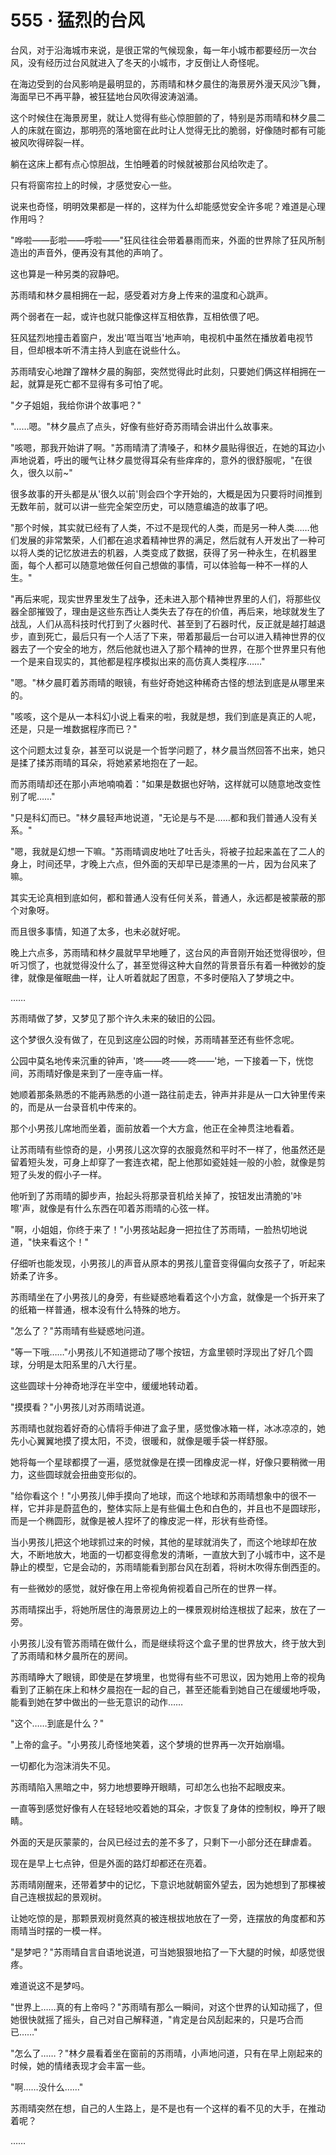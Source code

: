 <link rel="stylesheet" href="../styles/text.css" />
<h1>555 · 猛烈的台风</h1>

台风，对于沿海城市来说，是很正常的气候现象，每一年小城市都要经历一次台风，没有经历过台风就进入了冬天的小城市，才反倒让人奇怪呢。

在海边受到的台风影响是最明显的，苏雨晴和林夕晨住的海景房外漫天风沙飞舞，海面早已不再平静，被狂猛地台风吹得波涛汹涌。

这个时候住在海景房里，就让人觉得有些心惊胆颤的了，特别是苏雨晴和林夕晨二人的床就在窗边，那明亮的落地窗在此时让人觉得无比的脆弱，好像随时都有可能被风吹得碎裂一样。

躺在这床上都有点心惊胆战，生怕睡着的时候就被那台风给吹走了。

只有将窗帘拉上的时候，才感觉安心一些。

说来也奇怪，明明效果都是一样的，这样为什么却能感觉安全许多呢？难道是心理作用吗？

"哗啦——彭啦——呼啦——"狂风往往会带着暴雨而来，外面的世界除了狂风所制造出的声音外，便再没有其他的声响了。

这也算是一种另类的寂静吧。

苏雨晴和林夕晨相拥在一起，感受着对方身上传来的温度和心跳声。

两个弱者在一起，或许也就只能像这样互相依靠，互相依偎了吧。

狂风猛烈地撞击着窗户，发出'哐当哐当'地声响，电视机中虽然在播放着电视节目，但却根本听不清主持人到底在说些什么。

苏雨晴安心地蹭了蹭林夕晨的胸部，突然觉得此时此刻，只要她们俩这样相拥在一起，就算是死亡都不显得有多可怕了呢。

"夕子姐姐，我给你讲个故事吧？"

"……嗯。"林夕晨点了点头，好像有些好奇苏雨晴会讲出什么故事来。

"咳嗯，那我开始讲了啊。"苏雨晴清了清嗓子，和林夕晨贴得很近，在她的耳边小声地说着，呼出的暖气让林夕晨觉得耳朵有些痒痒的，意外的很舒服呢，"在很久，很久以前\~"

很多故事的开头都是从'很久以前'则会四个字开始的，大概是因为只要将时间推到无数年前，就可以讲一些完全架空历史，可以随意编造的故事了吧。

"那个时候，其实就已经有了人类，不过不是现代的人类，而是另一种人类……他们发展的非常繁荣，人们都在追求着精神世界的满足，然后就有人开发出了一种可以将人类的记忆放进去的机器，人类变成了数据，获得了另一种永生，在机器里面，每个人都可以随意地做任何自己想做的事情，可以体验每一种不一样的人生。"

"再后来呢，现实世界里发生了战争，还未进入那个精神世界里的人们，将那些仪器全部摧毁了，理由是这些东西让人类失去了存在的价值，再后来，地球就发生了战乱，人们从高科技时代打到了火器时代、甚至到了石器时代，反正就是越打越退步，直到死亡，最后只有一个人活了下来，带着那最后一台可以进入精神世界的仪器去了一个安全的地方，然后他就也进入了那个精神的世界，在那个世界里只有他一个是来自现实的，其他都是程序模拟出来的高仿真人类程序……"

"嗯。"林夕晨盯着苏雨晴的眼镜，有些好奇她这种稀奇古怪的想法到底是从哪里来的。

"咳咳，这个是从一本科幻小说上看来的啦，我就是想，我们到底是真正的人呢，还是，只是一堆数据程序而已？"

这个问题太过复杂，甚至可以说是一个哲学问题了，林夕晨当然回答不出来，她只是揉了揉苏雨晴的耳朵，将她紧紧地抱在了一起。

而苏雨晴却还在那小声地喃喃着："如果是数据也好呐，这样就可以随意地改变性别了呢……"

"只是科幻而已。"林夕晨轻声地说道，"无论是与不是……都和我们普通人没有关系。"

"嗯，我就是幻想一下嘛。"苏雨晴调皮地吐了吐舌头，将被子拉起来盖在了二人的身上，时间还早，才晚上六点，但外面的天却早已是漆黑的一片，因为台风来了嘛。

其实无论真相到底如何，都和普通人没有任何关系，普通人，永远都是被蒙蔽的那个对象呀。

而且很多事情，知道了太多，也未必就好呢。

晚上六点多，苏雨晴和林夕晨就早早地睡了，这台风的声音刚开始还觉得很吵，但听习惯了，也就觉得没什么了，甚至觉得这种大自然的背景音乐有着一种微妙的旋律，就像是催眠曲一样，让人听着就起了困意，不多时便陷入了梦境之中。

……

苏雨晴做了梦，又梦见了那个许久未来的破旧的公园。

这个梦很久没有做了，在见到这座公园的时候，苏雨晴甚至还有些怀念呢。

公园中莫名地传来沉重的钟声，'咚——咚——咚——'地，一下接着一下，恍惚间，苏雨晴好像是来到了一座寺庙一样。

她顺着那条熟悉的不能再熟悉的小道一路往前走去，钟声并非是从一口大钟里传来的，而是从一台录音机中传来的。

那个小男孩儿席地而坐着，面前放着一个大方盒，他正在全神贯注地看着。

让苏雨晴有些惊奇的是，小男孩儿这次穿的衣服竟然和平时不一样了，他虽然还是留着短头发，可身上却穿了一套连衣裙，配上他那如瓷娃娃一般的小脸，就像是剪短了头发的假小子一样。

他听到了苏雨晴的脚步声，抬起头将那录音机给关掉了，按钮发出清脆的'咔嚓'声，就像是有什么东西在叩着苏雨晴的心弦一样。

"啊，小姐姐，你终于来了！"小男孩站起身一把拉住了苏雨晴，一脸热切地说道，"快来看这个！"

仔细听也能发现，小男孩儿的声音从原本的男孩儿童音变得偏向女孩子了，听起来娇柔了许多。

苏雨晴坐在了小男孩儿的身旁，有些疑惑地看着这个小方盒，就像是一个拆开来了的纸箱一样普通，根本没有什么特殊的地方。

"怎么了？"苏雨晴有些疑惑地问道。

"等一下哦……"小男孩儿不知道摁动了哪个按钮，方盒里顿时浮现出了好几个圆球，分明是太阳系里的八大行星。

这些圆球十分神奇地浮在半空中，缓缓地转动着。

"摸摸看？"小男孩儿对苏雨晴说道。

苏雨晴也就抱着好奇的心情将手伸进了盒子里，感觉像冰箱一样，冰冰凉凉的，她先小心翼翼地摸了摸太阳，不烫，很暖和，就像是暖手袋一样舒服。

她将每一个星球都摸了一遍，感觉就像是在摸一团橡皮泥一样，好像只要稍微一用力，这些圆球就会扭曲变形似的。

"给你看这个！"小男孩儿伸手摸向了地球，而这个地球和苏雨晴想象中的很不一样，它并非是蔚蓝色的，整体实际上是有些偏土色和白色的，并且也不是圆球形，而是一个椭圆形，就像是被人捏坏了的橡皮泥一样，形状有些奇怪。

当小男孩儿把这个地球抓过来的时候，其他的星球就消失了，而这个地球却在放大，不断地放大，地面的一切都变得愈发的清晰，一直放大到了小城市中，这不是静止的模型，它是会动的，苏雨晴能看到那台风在刮着，将树木吹得东倒西歪的。

有一些微妙的感觉，就好像在用上帝视角俯视着自己所在的世界一样。

苏雨晴探出手，将她所居住的海景房边上的一棵景观树给连根拔了起来，放在了一旁。

小男孩儿没有管苏雨晴在做什么，而是继续将这个盒子里的世界放大，终于放大到了苏雨晴和林夕晨所在的房间。

苏雨晴睁大了眼镜，即使是在梦境里，也觉得有些不可思议，因为她用上帝的视角看到了正躺在床上和林夕晨抱在一起的自己，甚至还能看到她自己在缓缓地呼吸，能看到她在梦中做出的一些无意识的动作……

"这个……到底是什么？"

"上帝的盒子。"小男孩儿奇怪地笑着，这个梦境的世界再一次开始崩塌。

一切都化为泡沫消失不见。

苏雨晴陷入黑暗之中，努力地想要睁开眼睛，可却怎么也抬不起眼皮来。

一直等到感觉好像有人在轻轻地咬着她的耳朵，才恢复了身体的控制权，睁开了眼睛。

外面的天是灰蒙蒙的，台风已经过去的差不多了，只剩下一小部分还在肆虐着。

现在是早上七点钟，但是外面的路灯却都还在亮着。

苏雨晴刚醒来，还带着梦中的记忆，下意识地就朝窗外望去，因为她想到了那棵被自己连根拔起的景观树。

让她吃惊的是，那颗景观树竟然真的被连根拔地放在了一旁，连摆放的角度都和苏雨晴当时摆的一模一样。

"是梦吧？"苏雨晴自言自语地说道，可当她狠狠地掐了一下大腿的时候，却感觉很疼。

难道说这不是梦吗。

"世界上……真的有上帝吗？"苏雨晴有那么一瞬间，对这个世界的认知动摇了，但她很快就摇了摇头，自己对自己解释道，"肯定是台风刮起来的，只是巧合而已……"

"怎么了……？"林夕晨看着坐在窗前的苏雨晴，小声地问道，只有在早上刚起来的时候，她的情绪表现才会丰富一些。

"啊……没什么……"

苏雨晴突然在想，自己的人生路上，是不是也有一个这样的看不见的大手，在推动着呢？

……

